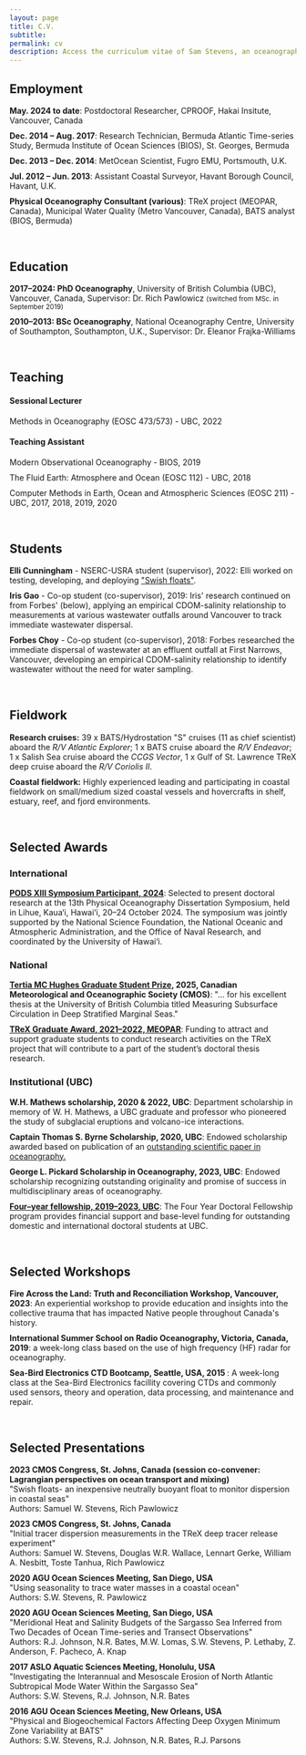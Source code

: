```yaml
---
layout: page
title: C.V.
subtitle:
permalink: cv
description: Access the curriculum vitae of Sam Stevens, an oceanographer involved in both research and education. This page provides an overview of his professional trajectory, educational background, teaching experience, and fieldwork accomplishments.
---
```



<!-- Google tag (gtag.js) -->
<script async src="https://www.googletagmanager.com/gtag/js?id=G-XFFDFDXETF"></script>
<script>
  window.dataLayer = window.dataLayer || [];
  function gtag(){dataLayer.push(arguments);}
  gtag('js', new Date());

  gtag('config', 'G-XFFDFDXETF');
</script>


<style>
  section {
    margin-bottom: 60px;
  }

  ul {
    list-style-type: none;
    padding: 0;
    margin: 0;
  }

  li {
    margin-bottom: 10px;
  }
</style>

<section>
  <h2>Employment</h2>
  <ul>
     <li><strong>May. 2024 to date</strong>: Postdoctoral Researcher, CPROOF, Hakai Insitute, Vancouver, Canada</li>
    <li><strong>Dec. 2014 – Aug. 2017</strong>: Research Technician, Bermuda Atlantic Time-series Study, Bermuda Institute of Ocean Sciences (BIOS), St. Georges, Bermuda</li>
    <li><strong>Dec. 2013 – Dec. 2014</strong>: MetOcean Scientist, Fugro EMU, Portsmouth, U.K.</li>
    <li><strong>Jul. 2012 – Jun. 2013</strong>: Assistant Coastal Surveyor, Havant Borough Council, Havant, U.K.</li>
    <li><strong>Physical Oceanography Consultant (various)</strong>: TReX project (MEOPAR, Canada), Municipal Water Quality (Metro Vancouver, Canada), BATS analyst (BIOS, Bermuda)</li>
  </ul>
</section>

<section>
  <h2>Education</h2>
  <ul>
    <li>
        <strong>2017–2024: PhD Oceanography</strong>, University of British Columbia (UBC), Vancouver, Canada, Supervisor: Dr. Rich Pawlowicz <small> (switched from MSc. in September 2019)</small>
    </li>
    <li>
      <strong>2010–2013: BSc Oceanography</strong>, National Oceanography Centre, University of Southampton, Southampton, U.K., Supervisor: Dr. Eleanor Frajka-Williams
    </li>
  </ul>
</section>

<section>
  <h2>Teaching</h2>
  <h4>Sessional Lecturer</h4>
  <ul>
    <li>Methods in Oceanography (EOSC 473/573) - UBC, 2022</li>
  </ul>
  <h4>Teaching Assistant</h4>
  <ul>
    <li>Modern Observational Oceanography - BIOS, 2019</li>
    <li>The Fluid Earth: Atmosphere and Ocean (EOSC 112) - UBC, 2018</li>
    <li>Computer Methods in Earth, Ocean and Atmospheric Sciences (EOSC 211) - UBC, 2017, 2018, 2019, 2020</li>
  </ul>
</section>


<section>
  <h2>Students</h2>
  <ul>
    <li><strong>Elli Cunningham</strong> - NSERC-USRA student (supervisor), 2022: Elli worked on testing, developing, and deploying <a href="swish">"Swish floats"</a>. </li>
    <li><strong>Iris Gao</strong> - Co-op student (co-supervisor), 2019: Iris' research continued on from Forbes' (below), applying an empirical CDOM-salinity relationship to measurements at various wastewater outfalls around Vancouver to track immediate wastewater dispersal. </li>
    <li><strong>Forbes Choy</strong> - Co-op student (co-supervisor), 2018: Forbes researched the immediate dispersal of wastewater at an effluent outfall at First Narrows, Vancouver, developing an empirical CDOM-salinity relationship to identify wastewater without the need for water sampling. </li>
  </ul>
</section>

<section>
  <h2>Fieldwork</h2>
  <ul>
      <li><strong>Research cruises:</strong>
          39 x BATS/Hydrostation "S" cruises (11 as chief scientist) aboard the <i>R/V Atlantic Explorer</i>; 1 x BATS cruise aboard the <i>R/V Endeavor</i>;  1 x Salish Sea cruise aboard the <i>CCGS Vector</i>, 1 x Gulf of St. Lawrence TReX deep cruise aboard the <i>R/V Coriolis II</i>.
          </li>
      <li><strong>Coastal fieldwork:</strong>
          Highly experienced leading and participating in coastal fieldwork on small/medium sized coastal vessels and hovercrafts in shelf, estuary, reef, and fjord environments.
          </li>
  </ul>
</section>

<section>
  <h2>Selected Awards</h2>

  <h3>International</h3>
  <ul>
    <li>
      <strong><a href="https://www.soest.hawaii.edu/pods/PODS_archive/PODS_XIII_2024/index.htm" target="_blank">PODS XIII Symposium Participant, 2024</a></strong>: Selected to present doctoral research at the 13th Physical Oceanography Dissertation Symposium, held in Lihue, Kaua‘i, Hawai‘i, 20–24 October 2024. The symposium was jointly supported by the National Science Foundation, the National Oceanic and Atmospheric Administration, and the Office of Naval Research, and coordinated by the University of Hawai‘i.
    </li>
  </ul>

  <h3>National</h3>
  <ul>
    <li>
      <strong><a href="https://www.cmos.ca/site/awards?a=7" target="_blank">Tertia MC Hughes Graduate Student Prize</a>, 2025, Canadian Meteorological and Oceanographic Society (CMOS)</strong>: "... for his excellent thesis at the University of British Columbia titled Measuring Subsurface Circulation in Deep Stratified Marginal Seas."
    </li>
    <li>
      <strong><a href="https://meopar.ca/meet-the-recipients-of-the-trex-graduate-awards/" target="_blank">TReX Graduate Award, 2021–2022, MEOPAR</a></strong>: Funding to attract and support graduate students to conduct research activities on the TReX project that will contribute to a part of the student’s doctoral thesis research.
    </li>
  </ul>

  <h3>Institutional (UBC)</h3>
  <ul>
    <li>
      <strong>W.H. Mathews scholarship, 2020 & 2022, UBC</strong>: Department scholarship in memory of W. H. Mathews, a UBC graduate and professor who pioneered the study of subglacial eruptions and volcano-ice interactions.
    </li>
    <li>
      <strong>Captain Thomas S. Byrne Scholarship, 2020, UBC</strong>: Endowed scholarship awarded based on publication of an <a href="https://doi.org/10.1038/s41558-020-0722-3">outstanding scientific paper in oceanography.</a>
    </li>
    <li>
      <strong>George L. Pickard Scholarship in Oceanography, 2023, UBC</strong>: Endowed scholarship recognizing outstanding originality and promise of success in multidisciplinary areas of oceanography.
    </li>
    <li>
      <strong><a href="https://www.grad.ubc.ca/awards/four-year-doctoral-fellowship-4yf" target="_blank">Four–year fellowship, 2019–2023, UBC</a></strong>: The Four Year Doctoral Fellowship program provides financial support and base-level funding for outstanding domestic and international doctoral students at UBC.
    </li>
  </ul>
</section>



<section>
  <h2>Selected Workshops</h2>
  <ul>
    <li>
      <strong>Fire Across the Land: Truth and Reconciliation Workshop, Vancouver, 2023</strong>: An experiential workshop to provide education and insights into the collective trauma that has impacted Native people throughout Canada's history. 	
    </li>
    <li>
      <strong>International Summer School on Radio Oceanography, Victoria, Canada, 2019</strong>: a week-long class based on the use of high frequency (HF) radar for oceanography.
    </li>
    <li>
      <strong>Sea-Bird Electronics CTD Bootcamp, Seattle, USA, 2015 </strong>: A week-long class at the Sea-Bird Electronics facillity covering CTDs and commonly used sensors, theory and operation, data processing, and maintenance and repair. 
    </li>      
  </ul>
</section>

<section>
  <h2>Selected Presentations</h2>
  <ul>
 <li>
      <strong>2023 CMOS Congress, St. Johns, Canada (session co-convener: Lagrangian perspectives on ocean transport and mixing)</strong>
      <br>
      "Swish floats- an inexpensive neutrally buoyant float to monitor dispersion in coastal seas"
      <br>
      Authors: Samuel W. Stevens, Rich Pawlowicz
</li>

<li>
      <strong>2023 CMOS Congress, St. Johns, Canada</strong>
      <br>
      "Initial tracer dispersion measurements in the TReX deep tracer release experiment"
      <br>
      Authors: Samuel W. Stevens, Douglas W.R. Wallace, Lennart Gerke, William A. Nesbitt, Toste Tanhua, Rich Pawlowicz
</li>

<li>
      <strong>2020 AGU Ocean Sciences Meeting, San Diego, USA</strong>
      <br>
      "Using seasonality to trace water masses in a coastal ocean"
      <br>
      Authors: S.W. Stevens, R. Pawlowicz
</li>

<li>
      <strong>2020 AGU Ocean Sciences Meeting, San Diego, USA</strong>
      <br>
      "Meridional Heat and Salinity Budgets of the Sargasso Sea Inferred from Two Decades of Ocean Time-series and Transect Observations"
      <br>
      Authors: R.J. Johnson, N.R. Bates, M.W. Lomas, S.W. Stevens, P. Lethaby, Z. Anderson, F. Pacheco, A. Knap
</li>

<li>
      <strong>2017 ASLO Aquatic Sciences Meeting, Honolulu, USA</strong>
      <br>
      "Investigating the Interannual and Mesoscale Erosion of North Atlantic Subtropical Mode Water Within the Sargasso Sea"
      <br>
      Authors: S.W. Stevens, R.J. Johnson, N.R. Bates
</li>

<li>
      <strong>2016 AGU Ocean Sciences Meeting, New Orleans, USA</strong>
      <br>
      "Physical and Biogeochemical Factors Affecting Deep Oxygen Minimum Zone Variability at BATS"
      <br>
      Authors: S.W. Stevens, R.J. Johnson, N.R. Bates, R.J. Parsons
</li>
  </ul>
</section>
